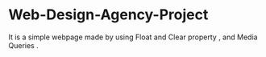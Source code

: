 # Web-Design-Agency-Project
It is a simple webpage made by using Float and Clear property ,  and Media Queries .
